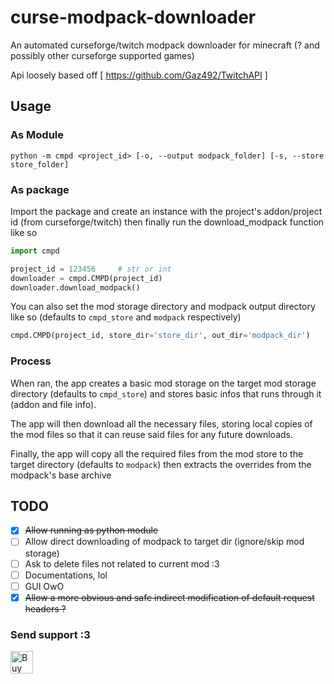 # curse-modpack-downloader

An automated curseforge/twitch modpack downloader for minecraft (? and possibly other curseforge supported games)

Api loosely based off [ https://github.com/Gaz492/TwitchAPI ]

## Usage
### As Module
```shell script
python -m cmpd <project_id> [-o, --output modpack_folder] [-s, --store store_folder]
```

### As package
Import the package and create an instance with the
project's addon/project id (from curseforge/twitch)
then finally run the download_modpack function like so
```python
import cmpd

project_id = 123456     # str or int
downloader = cmpd.CMPD(project_id)
downloader.download_modpack()
```

You can also set the mod storage directory and modpack
output directory like so (defaults to `cmpd_store` and `modpack` respectively)
```python
cmpd.CMPD(project_id, store_dir='store_dir', out_dir='modpack_dir')
```

### Process
When ran, the app creates a basic mod storage on the target mod
storage directory (defaults to `cmpd_store`) and stores
basic infos that runs through it (addon and file info).

The app will then download all the necessary files, storing
local copies of the mod files so that it can reuse said files
for any future downloads.

Finally, the app will copy all the required files from the mod
store to the target directory (defaults to `modpack`) then extracts
the overrides from the modpack's base archive

## TODO
* [x] ~~Allow running as python module~~
* [ ] Allow direct downloading of modpack to target dir (ignore/skip mod storage)
* [ ] Ask to delete files not related to current mod :3
* [ ] Documentations, lol
* [ ] GUI OwO
* [x] ~~Allow a more obvious and safe indirect modification of default request headers ?~~

### Send support :3
<a href='https://ko-fi.com/X8X831J1L' target='_blank'><img height='36' style='border:0px;height:36px;' src='https://cdn.ko-fi.com/cdn/kofi1.png?v=2' border='0' alt='Buy Me a Coffee at ko-fi.com' /></a>